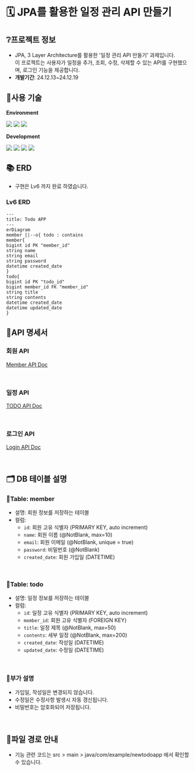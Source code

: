 #  🗓️ JPA를 활용한 일정 관리 API 만들기
## ❔프로젝트 정보
- JPA, 3 Layer Architecture를 활용한 '일정 관리 API 만들기' 과제입니다.<br>
  이 프로젝트는 사용자가 일정을 추가, 조회, 수정, 삭제할 수 있는 API를 구현했으며, 로그인 기능을 제공합니다.
- **개발기간**: 24.12.13~24.12.19

## 🔧사용 기술
**Environment**

<img src="https://img.shields.io/badge/github-181717?style=for-the-badge&logo=github&logoColor=white">
<img src="https://img.shields.io/badge/git-F05032?style=for-the-badge&logo=git&logoColor=white">
<img src="https://img.shields.io/badge/IntelliJ IDEA-000000?style=for-the-badge&logo=intellijidea&logoColor=white">

**Development**

<img src="https://img.shields.io/badge/Java-007396?style=for-the-badge&logo=Java&logoColor=white"> 
<img src="https://img.shields.io/badge/spring-6DB33F?style=for-the-badge&logo=spring&logoColor=white">
<img src="https://img.shields.io/badge/springboot-6DB33F?style=for-the-badge&logo=springboot&logoColor=white">
<img src="https://img.shields.io/badge/MySQL-4479A1?style=for-the-badge&logo=MySQL&logoColor=white">

## 📚 ERD

- 구현은 Lv6 까지 완료 하였습니다.

### Lv6 ERD

```mermaid
---
title: Todo APP
---
erDiagram
member ||--o{ todo : contains
member{
bigint id PK "member_id"
string name
string email
string password
datetime created_date
}
todo{
bigint id PK "todo_id"
bigint member_id FK "member_id"
string title
string contents
datetime created_date
datetime updated_date
}
```

## 🧾API 명세서

### 회원 API
[Member API Doc](./MemberAPI.md)

<br>

### 일정 API
[TODO API Doc](./TodoAPI.md)

<br>

### 로그인 API
[Login API Doc](./LoginAPI.md)

<br>

## 🗂️ DB 테이블 설명

### 🔹Table: member

- 설명: 회원 정보를 저장하는 테이블
- 컬럼:
    - ```id```: 회원 고유 식별자 (PRIMARY KEY, auto increment)
    - ```name```: 회원 이름 (@NotBlank, max=10)
    - ```email```: 회원 이메일 (@NotBlank, unique = true)
    - ```password```: 비밀번호 (@NotBlank)
    - ```created_date```: 회원 가입일 (DATETIME)

<br>

### 🔹Table: todo

- 설명: 일정 정보를 저장하는 테이블
- 컬럼:
    - ```id```: 일정 고유 식별자 (PRIMARY KEY, auto increment)
    - ```member_id```: 회원 고유 식별자 (FOREIGN KEY)
    - ```title```: 일정 제목 (@NotBlank, max=50)
    - ```contents```: 세부 일정 (@NotBlank, max=200)
    - ```created_date```: 작성일 (DATETIME)
    - ```updated_date```: 수정일 (DATETIME)
  
<br>

### 🔹부가 설명
- 가입일, 작성일은 변경되지 않습니다.
- 수정일은 수정사항 발생시 자동 갱신됩니다.
- 비밀번호는 암호화되어 저장됩니다.

<br>

## 🧩파일 경로 안내
- 기능 관련 코드는 src > main > java/com/example/newtodoapp 에서 확인할 수 있습니다.

